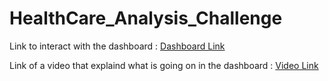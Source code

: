 # HealthCare_Analysis_Challenge

Link to interact with the dashboard : [Dashboard Link](https://app.powerbi.com/view?r=eyJrIjoiZGRlMDcxOTEtMTE5NC00Y2JjLWI5M2MtYzE3NDYxMTQ1NzkxIiwidCI6IjkxNWE5ODczLTM0M2ItNDM2Ny04OGY0LTdhZjU1YjcyNzZiOSJ9)

Link of a video that explaind what is going on in the dashboard : [Video Link](https://www.linkedin.com/posts/saoban-lateefat_dsnbootcamp2024-dataanalysis-powerbi-activity-7256650939577618432-Ep4S?utm_source=share&utm_medium=member_desktop)
